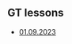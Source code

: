## GT lessons

- [01.09.2023](https://github.com/sl101/TEL-RAN_GT/tree/main/homeworks/01.09.2023/task_1.sql)
